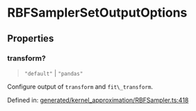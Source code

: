 # RBFSamplerSetOutputOptions

## Properties

### transform?

> `"default"` \| `"pandas"`

Configure output of `transform` and `fit\_transform`.

Defined in:  [generated/kernel\_approximation/RBFSampler.ts:418](https://github.com/transitive-bullshit/scikit-learn-ts/blob/122b3c0/packages/sklearn/src/generated/kernel_approximation/RBFSampler.ts#L418)
